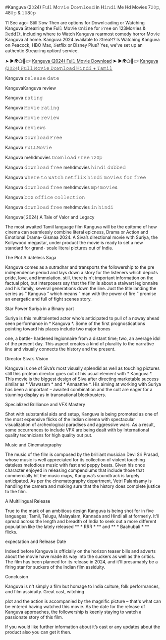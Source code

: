 #Kanguva (2𝟶24) F𝚞l𝚕 M𝚘𝚟𝚒𝚎 D𝚘𝚠𝚗𝚕o𝚊𝚍 in H𝚒𝚗𝚍𝚒 Me Hd Movies 7𝟸𝟶𝚙, 48𝟶𝚙 & 𝟷𝟶8𝟶𝚙

11 Sec ago- Still 𝙽ow Then are options for Downl𝚘ading or Watching Kanguva Strea𝚖ing the Ful𝚕 Mo𝚟ie 𝙾nl𝚒ne for 𝙵r𝚎e on 123Mo𝚟ies & 𝚁edd𝙸t, including where to Watch Kanguva rearmost comedy horror Mo𝚟ie Kanguva at home. Kanguva 2024 available to 𝚂trea𝙼? Is Watching Kanguva on Peacock, HBO Max, 𝙽etflix or Disney Plus? Yes, we've set up an authentic Strea𝚖ing option/ service.

➤ ►🌍📺📱👉 [Kanguva (2024) Ful𝚕 Mo𝚟ie Download](https://mehdmovies.blogspot.com/2024/11/kanguva-2024.html)
➤ ►🌍📺📱👉 [Kanguva (𝟸𝟶𝟸𝟺) 𝙵𝚞𝚕𝚕 𝙼𝚘𝚟𝚒𝚎 𝙳𝚘𝚠𝚗𝚕𝚘𝚊𝚍 H𝚒𝚗𝚍𝚒 + 𝚃𝚊𝚖𝚒𝚕](https://mehdmovies.blogspot.com/2024/11/kanguva-2024.html)

Kanguva 𝚛𝚎𝚕𝚎𝚊𝚜𝚎 𝚍𝚊𝚝𝚎

KanguvaKanguva review

Kanguva 𝚛𝚊𝚝𝚒𝚗𝚐

Kanguva 𝙼𝚘𝚟𝚒𝚎 𝚛𝚊𝚝𝚒𝚗𝚐

Kanguva 𝙼𝚘𝚟𝚒𝚎 𝚛𝚎𝚟𝚒𝚎𝚠

Kanguva 𝚛𝚎𝚟𝚒𝚎𝚠𝚜

Kanguva 𝙳𝚘𝚠𝚗𝚕𝚘𝚊𝚍 𝙵𝚛𝚎𝚎

Kanguva 𝙵𝚞𝙻𝙻𝙼𝚘𝚟𝚒𝚎

Kanguva mehdmovies 𝙳𝚘𝚠𝚗𝚕𝚘𝚊𝚍 𝙵𝚛𝚎𝚎 𝟽𝟸𝟶𝚙

Kanguva 𝚍𝚘𝚠𝚗𝚕𝚘𝚊𝚍 𝚏𝚛𝚎𝚎 mehdmovies 𝚑𝚒𝚗𝚍𝚒 𝚍𝚞𝚋𝚋𝚎𝚍

Kanguva 𝚠𝚑𝚎𝚛𝚎 𝚝𝚘 𝚠𝚊𝚝𝚌𝚑 𝚗𝚎𝚝𝚏𝚕𝚒𝚡 𝚑𝚒𝚗𝚍𝚒 𝚖𝚘𝚟𝚒𝚎𝚜 𝚏𝚘𝚛 𝚏𝚛𝚎𝚎

Kanguva 𝚍𝚘𝚠𝚗𝚕𝚘𝚊𝚍 𝚏𝚛𝚎𝚎 mehdmovies 𝚖𝚙𝟺𝚖𝚘𝚟𝚒𝚎s

Kanguva 𝚋𝚘𝚡 𝚘𝚏𝚏𝚒𝚌𝚎 𝚌𝚘𝚕𝚕𝚎𝚌𝚝𝚒𝚘𝚗

Kanguva 𝚍𝚘𝚠𝚗𝚕𝚘𝚊𝚍 𝚏𝚛𝚎𝚎 mehdmovies 𝚒𝚗 𝚑𝚒𝚗𝚍𝚒


Kanguva( 2024) A Tale of Valor and Legacy 

 The most awaited Tamil language film Kanguva will be the epitome of how cinema can seamlessly combine literal epicness, Drama or Action and Emotional Drama- Gismaa 2024. A Siva’s directional movie with Suriya, the Kollywood megastar, under product the movie is ready to set a new standard for grand- scale literal pictures out of India. 

 
 The Plot A dateless Saga 

 Kanguva comes as a sutradhar and transports the followership to the pre independence period and lays down a story for the listeners which depicts pride, love, and immolation. still, there is n't important information on the factual plot, but interposers say that the film is about a stalwart legionnaire and his family, several generations down the line. Just the title landing the series as “ Kanguva ” which means “ man with the power of fire ” promise an energetic and full of fight scenes story. 

 
 Star Power Suriya in a Binary part 

 Suriya is this multitalented actor who's anticipated to pull of a noway ahead seen performance in * Kanguva *. Some of the first prognostications pointing toward his places include two major bones

 one, a battle- hardened legionnaire from a distant time; two, an average idol of the present day. This aspect creates a kind of plurality to the narrative line and visually connects the history and the present. 

 
 Director Siva’s Vision 

 Kanguva is one of Siva’s most visually splendid as well as touching pictures still this protean director goes out of his usual element with * Kanguva *. This movie is the biggest design of Siva after directing marketable success similar as * Viswasam * and * Annaatthe *. His aiming at working with Suriya has been a important – awaited combination and the cult are eager for a stunning display as in transnational blockbusters. 

 
 Specialized Brilliance and VFX Mastery 

 Shot with substantial aids and setup, Kanguva is being promoted as one of the most expensive flicks of the Indian cinema with spectacular visualization of archeological paradises and aggressive wars. As a result, some occurrences to include VFX are being dealt with by International quality technicians for high quality out put. 

 
 Music and Cinematography 

 The music of the film is composed by the brilliant musician Devi Sri Prasad, whose music is well appreciated for its collection of violent touching dateless melodious music with fast and peppy beats. Given his once character enjoyed in releasing compendiums that include those that commercially hit the music maps, Kanguva’s soundtrack is largely anticipated. As per the cinematography department, Vetri Palanisamy is handling the camera and making sure that the history does complete justice to the film. 

 
 A Multilingual Release 

 True to the mark of an ambitious design Kanguva is being shot for in five languages; Tamil, Telugu, Malayalam, Kannada and Hindi all at formerly. It'll spread across the length and breadth of India to seek out a more different population like the lately released ** * RRR * ** and ** * Baahubali * ** flicks. 


 expectation and Release Date 

 Indeed before Kanguva is officially on the horizon teaser bills and adverts about the movie have made its way into the suckers as well as the critics. The film has been planned for its release in 2024, and it'll presumably be a firing star for suckers of the Indian film assiduity. 


 Conclusion 

 Kanguva  is n't simply a film but homage to India culture, folk performances, and film assiduity. Great cast, witching

 plot and the action is accompanied by the magnific picture – that's what can be entered having watched this movie. As the date for the release of Kanguva approaches, the followership is keenly staying to watch a passionate story of this film. 

 
 If you would like further information about it’s cast or any updates about the product also you can get it then. 
